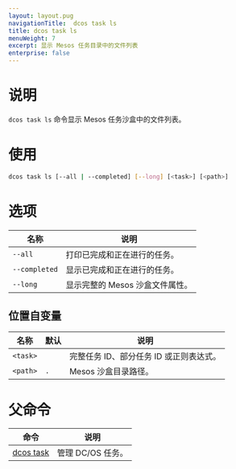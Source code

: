 ```yaml
---
layout: layout.pug
navigationTitle:  dcos task ls
title: dcos task ls
menuWeight: 7
excerpt: 显示 Mesos 任务目录中的文件列表
enterprise: false
---
```


# 说明
`dcos task ls` 命令显示 Mesos 任务沙盒中的文件列表。

# 使用

```bash
dcos task ls [--all | --completed] [--long] [<task>] [<path>]
```

# 选项

| 名称 | 说明 |
|---------|-------------|
| `--all` | 打印已完成和正在进行的任务。|
| `--completed` | 显示已完成和正在进行的任务。|
| `--long` | 显示完整的 Mesos 沙盒文件属性。|

## 位置自变量

| 名称 | 默认 | 说明 |
|---------|-------------|-------------|
| `<task>` | | 完整任务 ID、部分任务 ID 或正则表达式。|
| `<path>` | `.` | Mesos 沙盒目录路径。 |

# 父命令

| 命令 | 说明 |
|---------|-------------|
| [dcos task](/dcos/cn/1.12/cli/command-reference/dcos-task/) | 管理 DC/OS 任务。|
